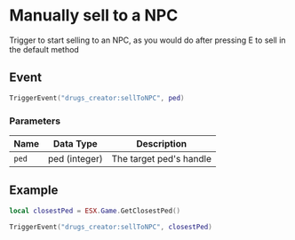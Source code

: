 # Manually sell to a NPC

Trigger to start selling to an NPC, as you would do after pressing E to sell in the default method

## Event

```lua
TriggerEvent("drugs_creator:sellToNPC", ped)
```

### Parameters

| Name  | Data Type     | Description             |
| ----- | ------------- | ----------------------- |
| `ped` | ped (integer) | The target ped's handle |

## Example

```lua
local closestPed = ESX.Game.GetClosestPed()

TriggerEvent("drugs_creator:sellToNPC", closestPed)
```
